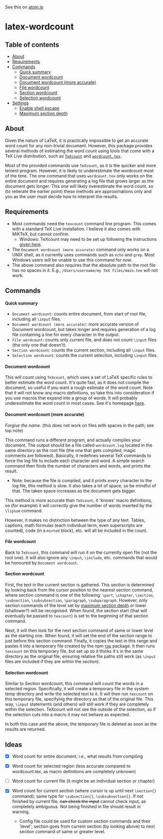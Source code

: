 See this on [atom.io](https://atom.io/packages/latex-wordcount)

# latex-wordcount

## Table of contents
- [About](#about)
- [Requirements](#requirements)
- [Commands](#commands)
  - [Quick summary](#quick-summary)
  - [Document wordcount](#document-wordcount)
  - [Document wordcount (more accurate)](#document-wordcount-more-accurate)
  - [File wordcount](#file-wordcount)
  - [Section wordcount](#section-wordcount)
  - [Selection wordcount](#selection-wordcount)
- [Settings](#settings)
  - [Enable shell escape](#enable-shell-escape)
  - [Maximum section depth](#maximum-section-depth)


## About
Given the nature of LaTeX, it is practically impossible to get an accurate word count for any non-trivial document. However, this package provides several methods of estimating the word count using tools that come with a TeX Live distribution, such as [`TeXcount`](http://app.uio.no/ifi/texcount/) and [`wordcount.tex`](https://ctan.org/pkg/wordcount).

Most of the provided commands use `TeXcount`, as it is the quicker and more lenient program. However, it is likely to underestimate the wordcount most of the time. The one command that uses `wordcount.tex` only works on the entire document and requires generating a log file that grows larger as the document gets longer. This one will likely overestimate the word count, so (to reiterate the earlier point) these methods are approximations only and you as the user must decide how to interpret the results.

## Requirements
- Most commands need the `texcount` command line program. This comes with a standard TeX Live installation. I believe it also comes with MiKTeX, but cannot confirm.
  - Windows: TeXcount may need to be set up following the instructions [given here](http://app.uio.no/ifi/texcount/faq.html).
- The `Document wordcount (more accurate)` command only works on a UNIX shell, as it currently uses commands such as `echo` and `grep`. Most Windows users will be unable to use this command for now.
- The above command also requires that the absolute path to the root file has no spaces in it. E.g., `/Users/username/my TeX files/main.tex` will not work.


## Commands
#### Quick summary
  - `Document wordcount`: counts entire document, from start of root file, including all `\input` files.
  - `Document wordcount (more accurate)`: more accurate version of Document wordcount, but takes longer and requires generation of a log file containing a line for every character in the output.
  - `File wordcount`: counts only current file, and does not count `\input` files (the only one that doesn't).
  - `Section wordcount`: counts the current section, including all `\input` files.
  - `Selection wordcount`: counts the current selection, including `\input` files.

#### Document wordcount
This will count using `TeXcount`, which uses a set of LaTeX specific rules to better estimate the word count. It's quite fast, as it does not compile the document, so useful if you want a rough estimate of the word count. Note that it will not know any macro definitions, so take this into consideration if you use macros that expand into a group of words. It will probably underestimate the word count in most cases. See it's homepage [here](http://app.uio.no/ifi/texcount/).

#### Document wordcount (more accurate)
_Forgive the name._ (this does not work on files with spaces in the path; see top note)

This command runs a different program, and actually compiles your document. The output should be a file called `wordcount.log` located in the same directory as the root file (the one that gets compiled; magic comments are followed). Basically, it redefines several TeX commands to force the log file to include each character and word. A simple search command then finds the number of characters and words, and prints the result.
  - Note: because the file _is_ compiled, and it prints _every_ character to the log file, this method is slow. It also takes a lot of space, so be mindful of that. The taken space increases as the document gets bigger.

This method is more accurate than `TeXcount`; it 'knows' macro definitions, so (for example) it will correctly give the number of words inserted by the `\lipsum` command.

However, it makes no distinction between the type of any text. Tables, captions, math formulas (each individual term; even superscripts are counted), code (in a `minted` block), etc. will all be included in the count.

#### File wordcount
Back to `TeXcount`, this command will run it on the currently open file (not the root one). It will also ignore any `\input`, `\include`, etc. commands that would be honoured by `Document wordcount`.

#### Section wordcount
First, the text in the current section is gathered. This section is determined by looking back from the cursor position to the nearest section command, where section command is one of the following: `\part`, `\chapter`, `\section`, `\subsection`, `\subsubsection`, `\paragraph`, `\subparagraph`. However, only section commands of the level set by [maximum section depth](#maximum-section-depth) or lower (shallower?) will be recognised. When found, the section start (that will eventually be passed to `texcount`) is set to the beginning of that section command.

Next, it will then look for the next section command of same or lower level as the starting one. When found, it will set the end of the section range to just before this section command. Finally, it copies the text in this range and pastes it into a temporary file created by the npm [`tmp`](https://www.npmjs.com/package/tmp) package. It then runs `texcount` on this temporary file, but set up so it thinks it's in the same directory as the original file, ensuring relative file paths still work (as `\input` files are included if they are within the section).

#### Selection wordcount
Similar to Section wordcount, this command will count the words in a selected region. Specifically, it will create a temporary file in the system temp directory and write the selected text to it. It will then run `texcount` on this temporary file, specifying the directory as that of the original file. This way, `\input` statements (and others) will still work if they are completely within the selection. TeXcount will not see the outside of the selection, so if the selection cuts into a macro it may not behave as expected.

In both this case and the above, the temporary file is deleted as soon as the results are returned.



## Ideas
- [X] Word count for entire document; i.e., what results from compiling

- [X] Word count for selected region (less accurate compared to wordcount.tex, as macro definitions are completely unknown)

- [ ] Word count for current file (it might be an individual section or chapter)

- [X] Word count for current section (where cursor is up until next `\section{}` command); same type for `\subsection{}`, `\subsubsection{}`. If not finished by current file, ~~can check the input~~ cannot check input, as completely ambiguous. Not being finished in file should result in warning.

  - Config file could be used for custom section commands and their 'level'; section goes from current section (by looking above) to next section command of same or greater level.
